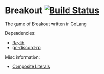 # Breakout [![Build Status](https://travis-ci.com/StevenSeiden/breakout.svg?token=vYeTv5uYroLxQm6bWe5a&branch=master)](https://travis-ci.com/StevenSeiden/breakout)
The game of Breakout written in GoLang.

Dependencies:

- [Raylib](https://github.com/gen2brain/raylib-go)
- [go-discord-rp](https://github.com/dogboy21/go-discord-rp/connection)



Misc information:

- [Composite Literals](https://golang.org/ref/spec#Composite_literals)

